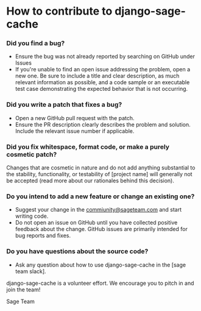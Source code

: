 # How to contribute to django-sage-cache
### Did you find a bug?
- Ensure the bug was not already reported by searching on GitHub under Issues
- If you're unable to find an open issue addressing the problem, open a new one. Be sure to include a title and clear description, as much relevant information as possible, and a code sample or an executable test case demonstrating the expected behavior that is not occurring.
### Did you write a patch that fixes a bug?
- Open a new GitHub pull request with the patch.
- Ensure the PR description clearly describes the problem and solution. Include the relevant issue number if applicable.
### Did you fix whitespace, format code, or make a purely cosmetic patch?
Changes that are cosmetic in nature and do not add anything substantial to the stability, functionality, or testability of [project name] will generally not be accepted (read more about our rationales behind this decision).
### Do you intend to add a new feature or change an existing one?
- Suggest your change in the <commiunity@sageteam.com> and start writing code.
- Do not open an issue on GitHub until you have collected positive feedback about the change. GitHub issues are primarily intended for bug reports and fixes.
### Do you have questions about the source code?
- Ask any question about how to use django-sage-cache in the [sage team slack].

django-sage-cache is a volunteer effort. We encourage you to pitch in and join the team!

Sage Team